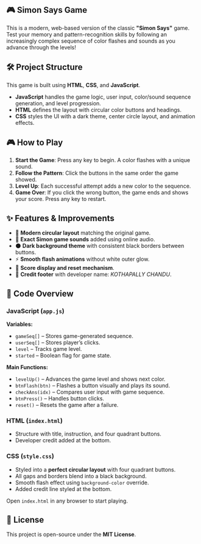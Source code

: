 
## 🎮 **Simon Says Game**

This is a modern, web-based version of the classic **"Simon Says"** game. Test your memory and pattern-recognition skills by following an increasingly complex sequence of color flashes and sounds as you advance through the levels!


## 🛠️ Project Structure

This game is built using **HTML**, **CSS**, and **JavaScript**.

- **JavaScript** handles the game logic, user input, color/sound sequence generation, and level progression.
- **HTML** defines the layout with circular color buttons and headings.
- **CSS** styles the UI with a dark theme, center circle layout, and animation effects.


## 🎮 How to Play

1. **Start the Game**: Press any key to begin. A color flashes with a unique sound.
2. **Follow the Pattern**: Click the buttons in the same order the game showed.
3. **Level Up**: Each successful attempt adds a new color to the sequence.
4. **Game Over**: If you click the wrong button, the game ends and shows your score. Press any key to restart.



## ✨ Features & Improvements

- 🎨 **Modern circular layout** matching the original game.
- 🎵 **Exact Simon game sounds** added using online audio.
- 🌑 **Dark background theme** with consistent black borders between buttons.
- ⚡ **Smooth flash animations** without white outer glow.
- 🧾 **Score display and reset mechanism**.
- 🙋 **Credit footer** with developer name: _KOTHAPALLY CHANDU_.



## 📂 Code Overview

### JavaScript (`app.js`)

**Variables:**
- `gameSeq[]` – Stores game-generated sequence.
- `userSeq[]` – Stores player’s clicks.
- `level` – Tracks game level.
- `started` – Boolean flag for game state.

**Main Functions:**
- `levelUp()` – Advances the game level and shows next color.
- `btnFlash(btn)` – Flashes a button visually and plays its sound.
- `checkAns(idx)` – Compares user input with game sequence.
- `btnPress()` – Handles button clicks.
- `reset()` – Resets the game after a failure.

### HTML (`index.html`)
- Structure with title, instruction, and four quadrant buttons.
- Developer credit added at the bottom.

### CSS (`style.css`)
- Styled into a **perfect circular layout** with four quadrant buttons.
- All gaps and borders blend into a black background.
- Smooth flash effect using `background-color` override.
- Added credit line styled at the bottom.


Open `index.html` in any browser to start playing.



## 📜 License

This project is open-source under the **MIT License**.
